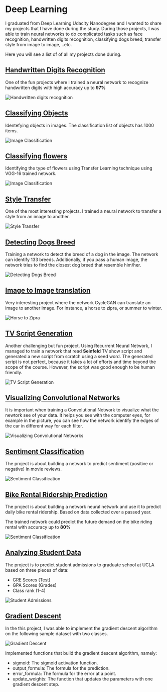 # Deep Learning

I graduated from Deep Learning Udacity Nanodegree and I wanted to share my projects that I have done during the study. 
During those projects, I was able to train neural networks to do complicated tasks such as face recognition, handwritten digits recognition, classifying dogs breed, transfer style from image to image,  ..etc.

Here you will see a list of of all my projects done during.

## [Handwritten Digits Recognition](handwritten-digits-recognition/mnist_mlp_solution_with_validation.ipynb "Handwritten Digits Recognition")

One of the fun projects where I trained a neural network to recognize handwritten digits with high accuracy up to **97%**

![Handwritten digits recognition](/assets/hand-written-recognition.png)

## [Classifying Objects](image-classification/cifar10_cnn_exercise.ipynb "Classifying Objects")
Identefying objects in images. The classification list of objects has 1000 items.

![Image Classification](/assets/image_classification.png)

## [Classifying flowers](/flower-classification/Transfer_Learning_Solution.ipynb "Classifying flowers")
Identifying the type of flowers using Transfer Learning technique using VGG-16 trained network.

![Image Classification](/assets/classifing-flowers.png)

## [Style Transfer](/style-transfer/Style_Transfer_Solution.ipynb "Style Transfer")
One of the most interesting projects. I trained a neural network to transfer a style from an image to another.

![Style Transfer](assets/style-transfer.png)

## [Detecting Dogs Breed](/dog-breed/dog_app.ipynb "Detecting Dogs Breed")
Training a network to detect the breed of a dog in the image. The network can identify 133 breeds. Additionally, if you pass a human image, the network tries to find the closest dog breed that resemble him/her.

![Detecting Dogs Breed](assets/dog-breed.jpg)

## [Image to Image translation](/image-to-image-translation/CycleGAN_Solution.ipynb)
Very interesting project where the network CycleGAN can translate an image to another image. For instance, a horse to zipra, or summer to winter.

![Horse to Zipra](/assets/horse2zebra.jpg)

## [TV Script Generation](/tv-script-generation/dlnd_tv_script_generation.ipynb "TV Script Generation")
Another challenging but fun project. Using Recurrent Neural Network, I managed to train a network that read **Seinfeld** TV show script and generated a new script from scratch using a seed word.
The generated script is not perfect, because it takes a lot of efforts and time beyond the scope of the course.
However, the script was good enough to be human friendly.

![TV Script Generation](assets/tv-script-generation.png)

## [Visualizing Convolutional Networks](convolutional-network-visualization/conv_visualization.ipynb "Visualizing Convolutional Networks")
It is important when training a Convolutional Network to visualize what the newtork see of your data. It helps you see with the computer eyes, for example in the picture, you can see how the network identify the edges of the car in different way for each filter.

![Visualizing Convolutional Networks](assets/visualizing-convolutional-network.png)

## [Sentiment Classification](sentiment-classification/sentiment-classification-solution.ipynb "Sentiment Classification")

The project is about building a network to predict sentiment (positive or negative) in movie reviews.

![Sentiment Classification](assets/sentiment-classification.png)

## [Bike Rental Ridership Prediction](bike-sharing-rental-ridership/bike-sharing-rental-ridership.ipynb "Bike Rental")

The project is about building a network neural network and use it to predict daily bike rental ridership.
Based on data collected over a passed year.

The trained network could predict the future demand on the bike riding rental with accuracy up to **80%**

![Sentiment Classification](assets/bike-rental-prediction.png)

## [Analyzing Student Data](student-admissions/student-admissions.ipynb "Student Admissions")

The project is to predict student admissions to graduate school at UCLA based on three pieces of data:

-   GRE Scores (Test)
-   GPA Scores (Grades)
-   Class rank (1-4)

![Student Admissions](assets/student-adminssions.png)

## [Gradient Descent](gradient-descent/gradient-descent.ipynb "Gradient Descent")

In the this project, I was able to implement the gradient descent algorithm on the following sample dataset with two classes.

![Gradient Descent](assets/gradient-descent.png)

Implemented functions that build the gradient descent algorithm, namely:

-   sigmoid: The sigmoid activation function.
-   output_formula: The formula for the prediction.
-   error_formula: The formula for the error at a point.
-   update_weights: The function that updates the parameters with one gradient descent step.
